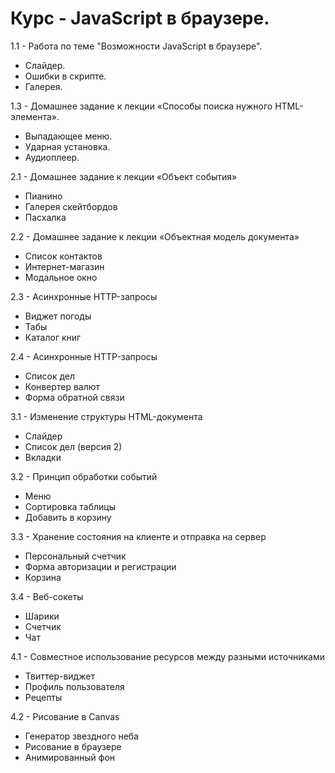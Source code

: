 <h1>Курс - JavaScript в браузере.</h1>
  <p>1.1 - Работа по теме "Возможности JavaScript в браузере".</p>
    <ul>
      <li>Слайдер.</li>
      <li>Ошибки в скрипте.</li>
      <li>Галерея.</li>
    </ul>
    
  <p>1.3 - Домашнее задание к лекции «Способы поиска нужного HTML-элемента».</p>
    <ul>
      <li>Выпадающее меню.</li>
      <li>Ударная установка.</li>
      <li>Аудиоплеер.</li>
    </ul>
    
  <p>2.1 - Домашнее задание к лекции «Объект события»</p>
    <ul>
      <li>Пианино</li>
      <li>Галерея скейтбордов</li>
      <li>Пасхалка</li>
    </ul>

  <p>2.2 - Домашнее задание к лекции «Объектная модель документа»</p>
    <ul>
      <li>Список контактов</li>
      <li>Интернет-магазин</li>
      <li>Модальное окно</li>
    </ul>

  <p>2.3 - Асинхронные HTTP-запросы</p>
    <ul>
      <li>Виджет погоды</li>
      <li>Табы</li>
      <li>Каталог книг</li>
    </ul>
  
  <p>2.4 - Асинхронные HTTP-запросы</p>
    <ul>
      <li>Список дел</li>
      <li>Конвертер валют</li>
      <li>Форма обратной связи</li>
    </ul>

  <p>3.1 - Изменение структуры HTML-документа</p>
    <ul>
      <li>Слайдер</li>
      <li>Список дел (версия 2)</li>
      <li>Вкладки</li>
    </ul>

  <p>3.2 - Принцип обработки событий</p>
    <ul>
      <li>Меню</li>
      <li>Сортировка таблицы</li>
      <li>Добавить в корзину</li>
    </ul>

  <p>3.3 - Хранение состояния на клиенте и отправка на сервер</p>
    <ul>
      <li>Персональный счетчик</li>
      <li>Форма авторизации и регистрации</li>
      <li>Корзина</li>
    </ul>

  <p>3.4 - Веб-сокеты</p>
    <ul>
      <li>Шарики</li>
      <li>Счетчик</li>
      <li>Чат</li>
    </ul>

  <p>4.1 - Cовместное использование ресурсов между разными источниками</p>
    <ul>
      <li>Твиттер-виджет</li>
      <li>Профиль пользователя</li>
      <li>Рецепты</li>
    </ul>

  <p>4.2 - Рисование в Canvas</p>
    <ul>
      <li>Генератор звездного неба</li>
      <li>Рисование в браузере</li>
      <li>Анимированный фон</li>
    </ul>
